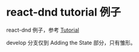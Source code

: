 # react-dnd tutorial 例子
react-dnd 例子，参考 [Tutorial](https://react-dnd.github.io/react-dnd/docs-tutorial.html)

develop 分支仅到 Adding the State 部分，只有雏形。